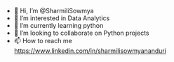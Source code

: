 - 👋 Hi, I’m @SharmiliSowmya
- 👀 I’m interested in Data Analytics
- 🌱 I’m currently learning python
- 💞️ I’m looking to collaborate on Python projects
- 📫 How to reach me https://www.linkedin.com/in/sharmilisowmyananduri

<!---
SharmiliSowmya/SharmiliSowmya is a ✨ special ✨ repository because its `README.md` (this file) appears on your GitHub profile.
You can click the Preview link to take a look at your changes.
--->
